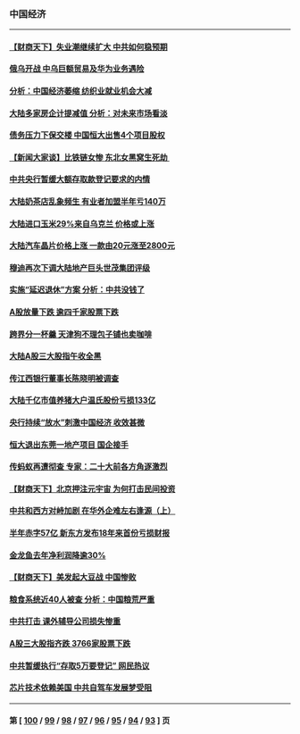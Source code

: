 ### 中国经济
---
#### [【财商天下】失业潮继续扩大 中共如何稳预期](../../pages/ncid283/n13607594.md) 
#### [俄乌开战 中乌巨额贸易及华为业务遇险](../../pages/ncid283/n13607443.md) 
#### [分析：中国经济萎缩 纺织业就业机会大减](../../pages/ncid283/n13606687.md) 
#### [大陆多家房企计提减值 分析：对未来市场看淡](../../pages/ncid283/n13606262.md) 
#### [债务压力下保交楼 中国恒大出售4个项目股权](../../pages/ncid283/n13606052.md) 
#### [【新闻大家谈】比铁链女惨 东北女黑窝生死劫 ](../../pages/ncid283/n13605189.md) 
#### [中共央行暂缓大额存取款登记要求的内情](../../pages/ncid283/n13605427.md) 
#### [大陆奶茶店乱象频生 有业者加盟半年亏140万](../../pages/ncid283/n13604323.md) 
#### [大陆进口玉米29%来自乌克兰 价格或上涨](../../pages/ncid283/n13603820.md) 
#### [大陆汽车晶片价格上涨 一款由20元涨至2800元](../../pages/ncid283/n13603607.md) 
#### [穆迪再次下调大陆地产巨头世茂集团评级](../../pages/ncid283/n13602778.md) 
#### [实施“延迟退休”方案 分析：中共没钱了](../../pages/ncid283/n13602243.md) 
#### [A股放量下跌 逾四千家股票下跌](../../pages/ncid283/n13601575.md) 
#### [跨界分一杯羹 天津狗不理包子铺也卖咖啡](../../pages/ncid283/n13601224.md) 
#### [大陆A股三大股指午收全黑](../../pages/ncid283/n13600800.md) 
#### [传江西银行董事长陈晓明被调查](../../pages/ncid283/n13601466.md) 
#### [大陆千亿市值养猪大户温氏股份亏损133亿](../../pages/ncid283/n13600336.md) 
#### [央行持续“放水”刺激中国经济 收效甚微](../../pages/ncid283/n13600802.md) 
#### [恒大退出东莞一地产项目 国企接手](../../pages/ncid283/n13598835.md) 
#### [传蚂蚁再遭彻查 专家：二十大前各方角逐激烈](../../pages/ncid283/n13599460.md) 
#### [【财商天下】北京押注元宇宙 为何打击民间投资](../../pages/ncid283/n13599629.md) 
#### [中共和西方对峙加剧 在华外企难左右逢源（上）](../../pages/ncid283/n13599593.md) 
#### [半年赤字57亿 新东方发布18年来首份亏损财报](../../pages/ncid283/n13598021.md) 
#### [金龙鱼去年净利润降逾30%](../../pages/ncid283/n13597713.md) 
#### [【财商天下】美发起大豆战 中国惨败](../../pages/ncid283/n13597058.md) 
#### [粮食系统近40人被查 分析：中国粮荒严重](../../pages/ncid283/n13597020.md) 
#### [中共打击 课外辅导公司损失惨重](../../pages/ncid283/n13597324.md) 
#### [A股三大股指齐跌 3766家股票下跌](../../pages/ncid283/n13596061.md) 
#### [中共暂缓执行“存取5万要登记” 网民热议](../../pages/ncid283/n13595554.md) 
#### [芯片技术依赖美国 中共自驾车发展梦受阻](../../pages/ncid283/n13595658.md) 

---
#### 第 [ [100](./100.md) / [99](./99.md) / [98](./98.md) / [97](./97.md) / [96](./96.md) / [95](./95.md) / [94](./94.md) / [93](./93.md) ] 页
